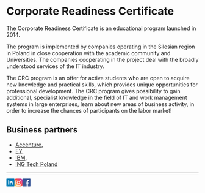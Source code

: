 # Corporate Readiness Certificate

The Corporate Readiness Certificate is an educational program launched in 2014.

The program is implemented by companies operating in the Silesian region in Poland in close cooperation with the academic community and Universities. The companies cooperating in the project deal with the broadly understood services of the IT industry.

The CRC program is an offer for active students who are open to acquire new knowledge and practical skills, which provides unique opportunities for professional development.
The CRC program gives possibility to gain additional, specialist knowledge in the field of IT and work management systems in large enterprises, learn about new areas of business activity, in order to increase the chances of participants on the labor market!

## Business partners
- [Accenture](https://www.accenture.com), 
- [EY](https://www.ey.com), 
- [IBM](https://www.ibm.com), 
- [ING Tech Poland](https://ingtechpoland.com/en)

---

<a href="https://www.linkedin.com/company/corporate-readiness-certificate"><img align="left" src="https://raw.githubusercontent.com/crcep/.github/main/images/linkedin.png" alt="CRC | LinkedIn" width="21px"/></a>

<a href="https://www.instagram.com/program_crc/"><img align="left" src="https://raw.githubusercontent.com/crcep/.github/main/images/instagram.png" alt="CRC | Instagram" width="21px"/></a>

<a href="https://m.facebook.com/ProgramCRC/"><img align="left" src="https://raw.githubusercontent.com/crcep/.github/main/images/facebook.png" alt="CRC | Facebook" width="21px"/></a>
